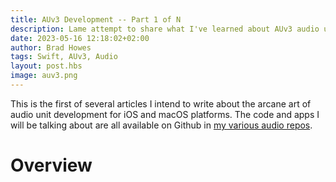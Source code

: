 ```yaml
---
title: AUv3 Development -- Part 1 of N
description: Lame attempt to share what I've learned about AUv3 audio units
date: 2023-05-16 12:18:02+02:00
author: Brad Howes
tags: Swift, AUv3, Audio
layout: post.hbs
image: auv3.png
---
```


This is the first of several articles I intend to write about the arcane art of audio unit development for iOS and macOS platforms.
The code and apps I will be talking about are all available on Github in
[my various audio repos](https://github.com/bradhowes?trab=repositories).

# Overview
